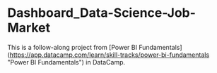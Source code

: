 # Dashboard_Data-Science-Job-Market

This is a follow-along project from [Power BI Fundamentals] (https://app.datacamp.com/learn/skill-tracks/power-bi-fundamentals "Power BI Fundamentals") in DataCamp.

